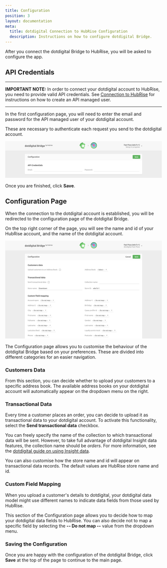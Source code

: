 ```yaml
---
title: Configuration
position: 3
layout: documentation
meta:
  title: dotdigital Connection to HubRise Configuration
  description: Instructions on how to configure dotdigital Bridge.
---
```


After you connect the dotdigital Bridge to HubRise, you will be asked to configure the app.

## API Credentials

---

**IMPORTANT NOTE:** In order to connect your dotdigital account to HubRise, you need to provide valid API credentials. See [Connection to HubRise](/apps/dotdigital/connect-hubrise) for instructions on how to create an API managed user.

---

In the first configuration page, you will need to enter the email and password for the API managed user of your dotdigital account.

These are necessary to authenticate each request you send to the dotdigital account.

![dotdigital API credentials](../images/001-en-api-credentials.png)

Once you are finished, click **Save**.

## Configuration Page

When the connection to the dotdigital account is established, you will be redirected to the configuration page of the dotdigital Bridge.

On the top right corner of the page, you will see the name and id of your HubRise account, and the name of the dotdigital account.

![dotdigital Bridge configuration page](../images/002-en-configuration-page.png)

The Configuration page allows you to customise the behaviour of the dotdigital Bridge based on your preferences.
These are divided into different categories for an easier navigation.

### Customers Data

From this section, you can decide whether to upload your customers to a specific address book. The available address books on your dotdigital account will automatically appear on the dropdown menu on the right.

### Transactional Data

Every time a customer places an order, you can decide to upload it as transactional data to your dotdigital account. To activate this functionality, select the **Send transactional data** checkbox.

You can freely specify the name of the collection to which transactional data will be sent. However, to take full advantage of dotdigital Insight data features, the collection name should be _orders_. For more information, see the [dotdigital guide on using Insight data](https://support.dotdigital.com/hc/en-gb/articles/212214538-Using-Insight-data-developers-guide-#Data%20schema).

You can also customise how the store name and id will appear on transactional data records. The default values are HubRise store name and id.

### Custom Field Mapping

When you upload a customer's details to dotdigital, your dotdigital data model might use different names to indicate data fields from those used by HubRise.

This section of the Configuration page allows you to decide how to map your dotdigital data fields to HubRise. You can also decide not to map a specific field by selecting the **-- Do not map --** value from the dropdown menu.

### Saving the Configuration

Once you are happy with the configuration of the dotdigital Bridge, click **Save** at the top of the page to continue to the main page.

